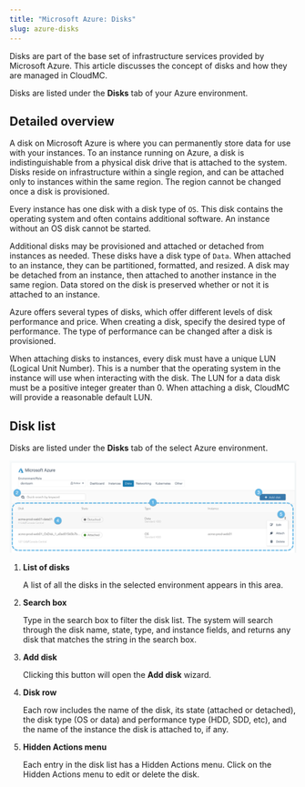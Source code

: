 ```yaml
---
title: "Microsoft Azure: Disks"
slug: azure-disks
---
```



Disks are part of the base set of infrastructure services provided by Microsoft Azure. This article discusses the concept of disks and how they are managed in CloudMC.

Disks are listed under the **Disks** tab of your Azure environment.

## Detailed overview

A disk on Microsoft Azure is where you can permanently store data for use with your instances. To an instance running on Azure, a disk is indistinguishable from a physical disk drive that is attached to the system. Disks reside on infrastructure within a single region, and can be attached only to instances within the same region. The region cannot be changed once a disk is provisioned.

Every instance has one disk with a disk type of `OS`. This disk contains the operating system and often contains additional software. An instance without an OS disk cannot be started.

Additional disks may be provisioned and attached or detached from instances as needed. These disks have a disk type of `Data`. When attached to an instance, they can be partitioned, formatted, and resized. A disk may be detached from an instance, then attached to another instance in the same region. Data stored on the disk is preserved whether or not it is attached to an instance.

Azure offers several types of disks, which offer different levels of disk performance and price. When creating a disk, specify the desired type of performance. The type of performance can be changed after a disk is provisioned.

When attaching disks to instances, every disk must have a unique LUN \(Logical Unit Number\). This is a number that the operating system in the instance will use when interacting with the disk. The LUN for a data disk must be a positive integer greater than 0. When attaching a disk, CloudMC will provide a reasonable default LUN.

## Disk list

Disks are listed under the **Disks** tab of the select Azure environment.

![Screenshot of the Azure Disks screen with major features highlighted by numbered dots.](/assets/azure-disks-numdot.png)

1.  **List of disks**

    A list of all the disks in the selected environment appears in this area.

2.  **Search box**

    Type in the search box to filter the disk list. The system will search through the disk name, state, type, and instance fields, and returns any disk that matches the string in the search box.

3.  **Add disk**

    Clicking this button will open the **Add disk** wizard.

4.  **Disk row**

    Each row includes the name of the disk, its state \(attached or detached\), the disk type \(OS or data\) and performance type \(HDD, SDD, etc\), and the name of the instance the disk is attached to, if any.

5.  **Hidden Actions menu**

    Each entry in the disk list has a Hidden Actions menu. Click on the Hidden Actions menu to edit or delete the disk.


